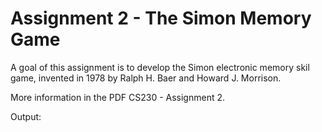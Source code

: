# Assignment 2 - The Simon Memory Game

A goal of this assignment is to develop the Simon electronic memory skil game, invented in 1978 by Ralph H. Baer and Howard J. Morrison.

More information in the PDF CS230 - Assignment 2.

Output:


